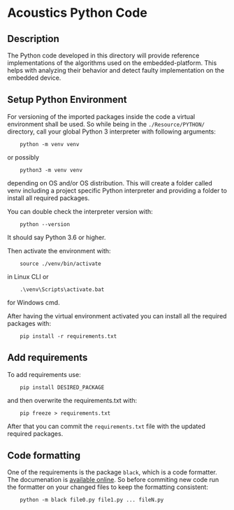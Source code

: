 # Acoustics Python Code
## Description
The Python code developed in this directory will provide reference
implementations of the algorithms used on the embedded-platform.
This helps with analyzing their behavior and detect faulty implementation
on the embedded device.

## Setup Python Environment
For versioning of the imported packages inside the code a virtual environment
shall be used.
So while being in the `./Resource/PYTHON/` directory, call your global
Python 3 interpreter with following arguments:
```
    python -m venv venv
```
or possibly
```
    python3 -m venv venv
```
depending on OS and/or OS distribution.
This will create a folder called venv including a project specific Python
interpreter and providing a folder to install all required packages.

You can double check the interpreter version with:
```
    python --version
```
It should say Python 3.6 or higher.

Then activate the environment with:
```
    source ./venv/bin/activate
```
in Linux CLI or
```
    .\venv\Scripts\activate.bat
```
for Windows cmd.

After having the virtual environment activated you can install all the
required packages with:
```
    pip install -r requirements.txt
```

## Add requirements
To add requirements use:
```
    pip install DESIRED_PACKAGE
```
and then overwrite the requirements.txt with:
```
    pip freeze > requirements.txt
```
After that you can commit the `requirements.txt` file with the updated required
packages.

## Code formatting
One of the requirements is the package `black`, which is a code formatter.
The documenation is [available online](https://black.readthedocs.io/en/stable/index.html).
So before commiting new code run the formatter on your changed files to keep
the formatting consistent:
```
    python -m black file0.py file1.py ... fileN.py
```

